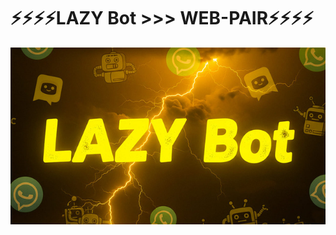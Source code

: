   ⚡⚡⚡⚡LAZY Bot >>> WEB-PAIR⚡⚡⚡⚡
=
![](https://raw.githubusercontent.com/LAZY-Bota/Media/refs/heads/main/LAZY_Bot%20_WEB-PAIR.jpg)
